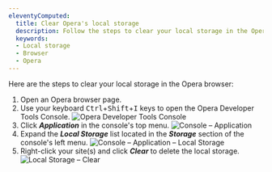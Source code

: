 ```yaml
---
eleventyComputed:
  title: Clear Opera's local storage
  description: Follow the steps to clear your local storage in the Opera browser.
  keywords:
  - Local storage
  - Browser
  - Opera
---
```

Here are the steps to clear your local storage in the Opera browser:

1. Open an Opera browser page.
1. Use your keyboard <kbd>Ctrl</kbd>+<kbd>Shift</kbd>+<kbd>I</kbd> keys to open the Opera Developer Tools Console.
![Opera Developer Tools Console](https://cdnweb.devolutions.net/docs/docs_en_kb_KB4873.png)
1. Click ***Application*** in the console's top menu.
![Console – Application](https://cdnweb.devolutions.net/docs/docs_en_kb_KB4874.png)
1. Expand the ***Local Storage*** list located in the ***Storage*** section of the console's left menu.
![Console – Application – Local Storage](https://cdnweb.devolutions.net/docs/docs_en_kb_KB4875.png)
1. Right-click your site(s) and click ***Clear*** to delete the local storage.
![Local Storage – Clear](https://cdnweb.devolutions.net/docs/docs_en_kb_KB4876.png)
